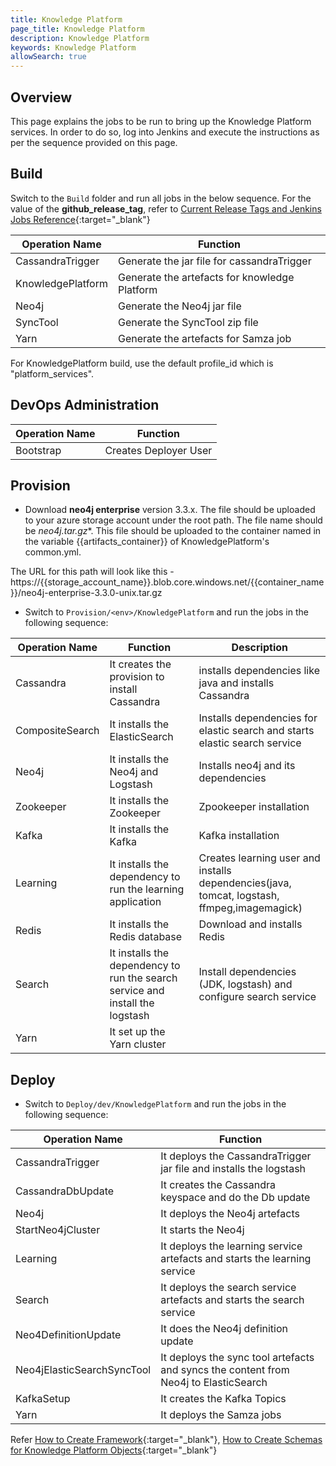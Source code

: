 ```yaml
---
title: Knowledge Platform
page_title: Knowledge Platform
description: Knowledge Platform
keywords: Knowledge Platform
allowSearch: true
--- 
```


## Overview
This page explains the jobs to be run to bring up the Knowledge Platform services. In order to do so, log into Jenkins and execute the instructions as per the sequence provided on this page.

## Build

Switch to the `Build` folder and run all jobs in the below sequence. For the value of the **github_release_tag**, refer to [Current Release Tags and Jenkins Jobs Reference](developer-docs/server-installation/current_release_tags_n_jenkins_jobs){:target="_blank"}

 Operation Name    | Function              |
| --------------   | --------------------- | 
| CassandraTrigger | Generate the jar file for cassandraTrigger |
| KnowledgePlatform| Generate the artefacts for knowledge Platform |
| Neo4j            | Generate the Neo4j jar file|
| SyncTool         | Generate the SyncTool zip file |
| Yarn             | Generate the artefacts for Samza job |




For KnowledgePlatform build, use the default profile_id which is "platform_services".

## DevOps Administration

| Operation Name | Function              |
| -------------- | --------------------- |
| Bootstrap      | Creates Deployer User |

## Provision

*   Download **neo4j enterprise** version 3.3.x. The file should be uploaded to your azure storage account under the root path. The file name should be **neo4j*.tar.gz**. This file should be uploaded to the container named in the variable {{artifacts_container}} of KnowledgePlatform's common.yml.

The URL for this path will look like this - https://{{storage_account_name}}.blob.core.windows.net/{{container_name}}/neo4j-enterprise-3.3.0-unix.tar.gz

*   Switch to `Provision/<env>/KnowledgePlatform` and run the jobs in the following sequence:   
    
| Operation Name | Function              | Description |
| -------------- | --------------------- |------------------
| Cassandra      | It creates the provision to install Cassandra| installs dependencies like java and installs Cassandra 
| CompositeSearch| It installs the ElasticSearch | Installs dependencies for elastic search and starts elastic search service |
| Neo4j          | It installs the Neo4j and Logstash| Installs neo4j and its dependencies
| Zookeeper      | It installs the Zookeeper | Zpookeeper installation
| Kafka          | It installs the Kafka | Kafka installation
| Learning       | It installs the dependency to run the learning application | Creates learning user and installs dependencies(java, tomcat, logstash, ffmpeg,imagemagick) |
| Redis          | It installs the Redis database | Download and installs Redis |
| Search         | It installs the dependency to run the search service and install the logstash | Install dependencies (JDK, logstash) and configure search service 
| Yarn           | It set up the Yarn cluster | 

## Deploy

*   Switch to `Deploy/dev/KnowledgePlatform` and run the jobs in the following sequence:
 
| Operation Name      | Function              |
| --------------      | --------------------- |
| CassandraTrigger    | It deploys the CassandraTrigger jar file and installs the logstash |
| CassandraDbUpdate   | It creates the Cassandra keyspace and do the Db update
| Neo4j               | It deploys the Neo4j artefacts |confogures logstash and neo4j, and start logstash process
| StartNeo4jCluster   | It starts the Neo4j | starts neo4j process
| Learning            | It deploys the learning service artefacts and starts the learning service |
| Search              | It deploys the search service artefacts and starts the search service |
| Neo4DefinitionUpdate| It does the Neo4j definition update|
| Neo4jElasticSearchSyncTool|It deploys the sync tool artefacts and syncs the content from Neo4j to ElasticSearch  |
| KafkaSetup          | It creates the Kafka Topics| creates Kafka topics for LP |
| Yarn                | It deploys the Samza jobs


Refer [How to Create Framework](developer-docs/how-to-guide/how_to_create_framework_in_sunbird){:target="_blank"}, [How to Create Schemas for Knowledge Platform Objects](developer-docs/server-installation/knowledge-platform-object-schema){:target="_blank"}
